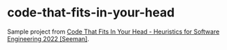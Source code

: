 # code-that-fits-in-your-head
Sample project from [Code That Fits In Your Head - Heuristics for Software Engineering 2022 \[Seeman\]](https://bit.ly/3mMXNcm).